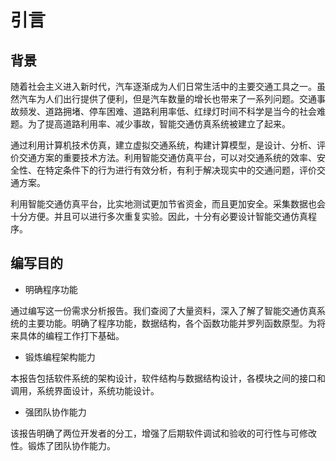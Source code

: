 # 引言

## 背景

随着社会主义进入新时代，汽车逐渐成为人们日常生活中的主要交通工具之一。虽然汽车为人们出行提供了便利，但是汽车数量的增长也带来了一系列问题。交通事故频发、道路拥堵、停车困难、道路利用率低、红绿灯时间不科学是当今的社会难题。为了提高道路利用率、减少事故，智能交通仿真系统被建立了起来。

通过利用计算机技术仿真，建立虚拟交通系统，构建计算模型，是设计、分析、评价交通方案的重要技术方法。利用智能交通仿真平台，可以对交通系统的效率、安全性、在特定条件下的行为进行有效分析，有利于解决现实中的交通问题，评价交通方案。

利用智能交通仿真平台，比实地测试更加节省资金，而且更加安全。采集数据也会十分方便。并且可以进行多次重复实验。因此，十分有必要设计智能交通仿真程序。

## 编写目的

* 明确程序功能

通过编写这一份需求分析报告。我们查阅了大量资料，深入了解了智能交通仿真系统的主要功能。明确了程序功能，数据结构，各个函数功能并罗列函数原型。为将来具体的编程工作打下基础。

* 锻炼编程架构能力

本报告包括软件系统的架构设计，软件结构与数据结构设计，各模块之间的接口和调用，系统界面设计，系统功能设计。

* 强团队协作能力

该报告明确了两位开发者的分工，增强了后期软件调试和验收的可行性与可修改性。锻炼了团队协作能力。